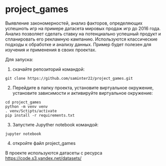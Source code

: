 # project_games
Выявление закономерностей, анализ факторов, определяющих успешноть игр на примере датасета мировых продаж игр до 2016 года.
Анализ позволяет сделать ставку на потенциально успешный продукт и спланировать его рекламную кампанию. 
Используются классические подходы к обработке и анализу данных. 
Пример будет полезен для изучения и применения в своих проектах.

Для запуска:

1. скачайте репозиторий командой:
```
git clone https://github.com/saminter22/project_games.git
```
2. Перейдите в папку проекта, установите виртуальное окружение, установите зависимости и активируйте виртуальное окружение:
```
cd project_games
python -m venv venv
. venv/Sctipts/activate
pip install -r requirements.txt
```
3. Запустите Jupyther notebook командой:
```
jupyter notebook
```
4. откройте файл project_games

В проекте используются датасеты с ресурса https://code.s3.yandex.net/datasets/
